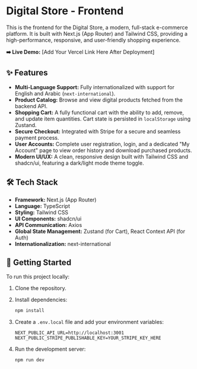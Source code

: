 # Digital Store - Frontend

This is the frontend for the Digital Store, a modern, full-stack e-commerce platform. It is built with Next.js (App Router) and Tailwind CSS, providing a high-performance, responsive, and user-friendly shopping experience.

**➡️ Live Demo:** [Add Your Vercel Link Here After Deployment]

## ✨ Features

- **Multi-Language Support:** Fully internationalized with support for English and Arabic (`next-international`).
- **Product Catalog:** Browse and view digital products fetched from the backend API.
- **Shopping Cart:** A fully functional cart with the ability to add, remove, and update item quantities. Cart state is persisted in `localStorage` using Zustand.
- **Secure Checkout:** Integrated with Stripe for a secure and seamless payment process.
- **User Accounts:** Complete user registration, login, and a dedicated "My Account" page to view order history and download purchased products.
- **Modern UI/UX:** A clean, responsive design built with Tailwind CSS and shadcn/ui, featuring a dark/light mode theme toggle.

## 🛠️ Tech Stack

- **Framework:** Next.js (App Router)
- **Language:** TypeScript
- **Styling:** Tailwind CSS
- **UI Components:** shadcn/ui
- **API Communication:** Axios
- **Global State Management:** Zustand (for Cart), React Context API (for Auth)
- **Internationalization:** next-international

## 🚀 Getting Started

To run this project locally:

1. Clone the repository.
2. Install dependencies:

    ```bash
    npm install
    ```

3. Create a `.env.local` file and add your environment variables:

    ```env
    NEXT_PUBLIC_API_URL=http://localhost:3001
    NEXT_PUBLIC_STRIPE_PUBLISHABLE_KEY=YOUR_STRIPE_KEY_HERE
    ```

4. Run the development server:

    ```bash
    npm run dev
    ```
